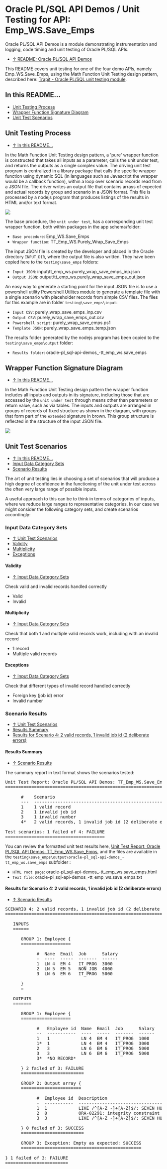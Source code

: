 # Oracle PL/SQL API Demos / Unit Testing for API: Emp_WS.Save_Emps

Oracle PL/SQL API Demos is a module demonstrating instrumentation and logging, code timing and unit testing of Oracle PL/SQL APIs.
- [&uarr; README: Oracle PL/SQL API Demos](https://github.com/BrenPatF/oracle_plsql_api_demos#oracle_plsql_api_demos)

This README covers unit testing for one of the four demo APIs, namely Emp_WS.Save_Emps, using the Math Function Unit Testing design pattern, described here: [Trapit - Oracle PL/SQL unit testing module](https://github.com/BrenPatF/trapit_oracle_tester).

## In this README...
- [Unit Testing Process](https://github.com/BrenPatF/oracle_plsql_api_demos/blob/master/testing/save_emps/README.md#unit-testing-process)
- [Wrapper Function Signature Diagram](https://github.com/BrenPatF/oracle_plsql_api_demos/blob/master/testing/save_emps/README.md#wrapper-function-signature-diagram)
- [Unit Test Scenarios](https://github.com/BrenPatF/oracle_plsql_api_demos/blob/master/testing/save_emps/README.md#unit-test-scenarios)

## Unit Testing Process
- [&uarr; In this README...](https://github.com/BrenPatF/oracle_plsql_api_demos/blob/master/testing/save_emps/README.md#in-this-readme)

In the Math Function Unit Testing design pattern, a 'pure' wrapper function is constructed that takes all inputs as a parameter, calls the unit under test, and returns the outputs as a single complex value. The driving unit test program is centralized in a library package that calls the specific wrapper function using dynamic SQL (in languages such as Javascript the wrapper would be a callback function), within a loop over scenario records read from a JSON file. The driver writes an output file that contains arrays of expected and actual records by group and scenario in a JSON format. This file is processed by a nodejs program that produces listings of the results in HTML and/or text format.
<div>
<img src="../Oracle PLSQL API Demos - DFD.png" text-align="center" display="inline-block">
</div>

The base procedure, the `unit under test`, has a corresponding unit test wrapper function, both within packages in the app schema/folder:
- `Base procedure`: Emp_WS.Save_Emps
- `Wrapper function`: TT_Emp_WS.Purely_Wrap_Save_Emps

The input JSON file is created by the developer and placed in the Oracle directory `INPUT_DIR`, where the output file is also written. They have been copied here to the `testing\save_emps` folders:
- `Input JSON`: input\tt_emp_ws.purely_wrap_save_emps_inp.json 
- `Output JSON`: output\tt_emp_ws.purely_wrap_save_emps_out.json

An easy way to generate a starting point for the input JSON file is to use a powershell utility [Powershell Utilites module](https://github.com/BrenPatF/powershell_utils) to generate a template file with a single scenario with placeholder records from simple CSV files. The files for this example are in folder `testing\save_emps\input`:
- `Input CSV`: purely_wrap_save_emps_inp.csv
- `Output CSV`: purely_wrap_save_emps_out.csv
- `Powershell script`: purely_wrap_save_emps.ps1
- `Template JSON`: purely_wrap_save_emps_temp.json

The results folder generated by the nodejs program has been copied to the `testing\save_emps\output` folder:
- `Results folder`: oracle-pl_sql-api-demos_-tt_emp_ws.save_emps

## Wrapper Function Signature Diagram
- [&uarr; In this README...](https://github.com/BrenPatF/oracle_plsql_api_demos/blob/master/testing/save_emps/README.md#in-this-readme)

In the Math Function Unit Testing design pattern the wrapper function includes all inputs and outputs in its signature, including those that are accessed by the `unit under test` through means other than parameters or return value, such as via tables. The inputs and outputs are arranged in groups of records of fixed structure as shown in the diagram, with groups that form part of the `extended` signature in brown. This group structure is reflected in the structure of the input JSON file.

<img src="tt_emp_ws.purely_wrap_save_emps.png">

## Unit Test Scenarios
- [&uarr; In this README...](https://github.com/BrenPatF/oracle_plsql_api_demos/blob/master/testing/save_emps/README.md#in-this-readme)
- [Input Data Category Sets](https://github.com/BrenPatF/oracle_plsql_api_demos/blob/master/testing/save_emps/README.md#input-data-category-sets)
- [Scenario Results](https://github.com/BrenPatF/oracle_plsql_api_demos/blob/master/testing/save_emps/README.md#scenario-results)

The art of unit testing lies in choosing a set of scenarios that will produce a high degree of confidence in the functioning of the unit under test across the often very large range of possible inputs.

A useful approach to this can be to think in terms of categories of inputs, where we reduce large ranges to representative categories. In our case we might consider the following category sets, and create scenarios accordingly:

### Input Data Category Sets
- [&uarr; Unit Test Scenarios](https://github.com/BrenPatF/oracle_plsql_api_demos/blob/master/testing/save_emps/README.md#unit-test-scenarios)
- [Validity](https://github.com/BrenPatF/oracle_plsql_api_demos/blob/master/testing/save_emps/README.md#validity)
- [Multiplicity](https://github.com/BrenPatF/oracle_plsql_api_demos/blob/master/testing/save_emps/README.md#multiplicity)
- [Exceptions](https://github.com/BrenPatF/oracle_plsql_api_demos/blob/master/testing/save_emps/README.md#exceptions)

#### Validity
- [&uarr; Input Data Category Sets](https://github.com/BrenPatF/oracle_plsql_api_demos/blob/master/testing/save_emps/README.md#input-data-category-sets)

Check valid and invalid records handled correctly
- Valid
- Invalid

#### Multiplicity
- [&uarr; Input Data Category Sets](https://github.com/BrenPatF/oracle_plsql_api_demos/blob/master/testing/save_emps/README.md#input-data-category-sets)

Check that both 1 and multiple valid records work, including with an invalid record
- 1 record
- Multiple valid records

#### Exceptions
- [&uarr; Input Data Category Sets](https://github.com/BrenPatF/oracle_plsql_api_demos/blob/master/testing/save_emps/README.md#input-data-category-sets)

Check that different types of invalid record handled correctly
- Foreign key (job id) error
- Invalid number

### Scenario Results
- [&uarr; Unit Test Scenarios](https://github.com/BrenPatF/oracle_plsql_api_demos/blob/master/testing/save_emps/README.md#unit-test-scenarios)
- [Results Summary](https://github.com/BrenPatF/oracle_plsql_api_demos/blob/master/testing/save_emps/README.md#results-summary)
- [Results for Scenario 4: 2 valid records, 1 invalid job id (2 deliberate errors)](https://github.com/BrenPatF/oracle_plsql_api_demos/blob/master/testing/save_emps/README.md#results-for-scenario-2-valid-records--1-invalid-job-id--2-deliberate-errors-)

#### Results Summary
- [&uarr; Scenario Results](https://github.com/BrenPatF/oracle_plsql_api_demos/blob/master/testing/save_emps/README.md#scenario-results)

The summary report in text format shows the scenarios tested:

<pre>
Unit Test Report: Oracle PL/SQL API Demos: TT_Emp_WS.Save_Emps
==============================================================

      #    Scenario                                                 Fails (of 3)  Status 
      ---  -------------------------------------------------------  ------------  -------
      1    1 valid record                                           0             SUCCESS
      2    1 invalid job id                                         0             SUCCESS
      3    1 invalid number                                         0             SUCCESS
      4*   2 valid records, 1 invalid job id (2 deliberate errors)  1             FAILURE

Test scenarios: 1 failed of 4: FAILURE
======================================
</pre>

You can review the formatted unit test results here, [Unit Test Report: Oracle PL/SQL API Demos: TT_Emp_WS.Save_Emps](http://htmlpreview.github.io/?https://github.com/BrenPatF/oracle_plsql_api_demos/blob/master/testing/save_emps/output/oracle-pl_sql-api-demos_-tt_emp_ws.save_emps/oracle-pl_sql-api-demos_-tt_emp_ws.save_emps.html), and the files are available in the `testing\save_emps\output\oracle-pl_sql-api-demos_-tt_emp_ws.save_emps` subfolder :
- `HTML root page`: oracle-pl_sql-api-demos_-tt_emp_ws.save_emps.html
- `Text file`: oracle-pl_sql-api-demos_-tt_emp_ws.save_emps.txt

#### Results for Scenario 4: 2 valid records, 1 invalid job id (2 deliberate errors)
- [&uarr; Scenario Results](https://github.com/BrenPatF/oracle_plsql_api_demos/blob/master/testing/save_emps/README.md#scenario-results)

<pre>
SCENARIO 4: 2 valid records, 1 invalid job id (2 deliberate errors) {
=====================================================================

   INPUTS
   ======

      GROUP 1: Employee {
      ===================

            #  Name  Email  Job      Salary
            -  ----  -----  -------  ------
            1  LN 4  EM 4   IT_PROG  3000  
            2  LN 5  EM 5   NON_JOB  4000  
            3  LN 6  EM 6   IT_PROG  5000  

      }
      =

   OUTPUTS
   =======

      GROUP 1: Employee {
      ===================

            #   Employee id  Name  Email  Job      Salary
            --  -----------  ----  -----  -------  ------
            1   1            LN 4  EM 4   IT_PROG  1000  
            1*  1            LN 4  EM 4   IT_PROG  3000  
            2   3            LN 6  EM 6   IT_PROG  5000  
            3   3            LN 6  EM 6   IT_PROG  5000  
            3*  *NO RECORD*                              

      } 2 failed of 3: FAILURE
      ========================

      GROUP 2: Output array {
      =======================

            #  Employee id  Description                                                        
            -  -----------  -------------------------------------------------------------------
            1  1            LIKE /^[A-Z -]+[A-Z]$/: SEVEN HUNDRED SIXTY-NINE                   
            2  0            ORA-02291: integrity constraint (.) violated - parent key not found
            3  3            LIKE /^[A-Z -]+[A-Z]$/: SEVEN HUNDRED SEVENTY-ONE                  

      } 0 failed of 3: SUCCESS
      ========================

      GROUP 3: Exception: Empty as expected: SUCCESS
      ==============================================

} 1 failed of 3: FAILURE
========================
</pre>
